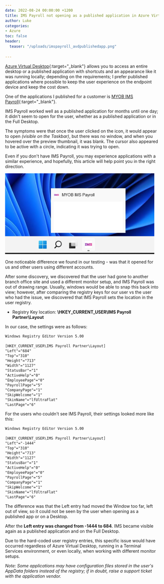 ```yaml
---
date: 2022-08-24 00:00:00 +1200
title: IMS Payroll not opening as a published application in Azure Virtual Desktop
author: Luke
categories:
- Azure
toc: false
header:
  teaser: "/uploads/imspayroll_avdpublishedapp.png"

---
```

[Azure Virtual Desktop](https://azure.microsoft.com/en-us/services/virtual-desktop/?WT.mc_id=AZ-MVP-5004796 " Azure Virtual Desktop"){:target="_blank"} allows you to access an entire desktop or a published application with shortcuts and an appearance like it was running locally; depending on the requirements; I prefer published applications where possible to keep the user experience on the endpoint device and keep the cost down.

One of the applications I published for a customer is [MYOB IMS Payroll](https://www.myob.com/nz/enterprise/ims-payroll " MYOB IMS Payroll "){:target="_blank"}.

IMS Payroll worked well as a published application for months until one day; it didn't seem to open for the user, whether as a published application or in the Full Desktop.

The symptoms were that once the user clicked on the icon, it would appear to open _(visible on the Taskbar)_, but there was no window, and when you hovered over the preview thumbnail, it was blank. The cursor also appeared to be active with a circle, indicating it was trying to open.

Even if you don't have IMS Payroll, you may experience applications with a similar experience, and hopefully, this article will help point you in the right direction.

![Azure Virtual Desktop - Published Application](/uploads/imspayroll_avdpublishedapp.png)

One noticeable difference we found in our testing - was that it opened for us and other users using different accounts.

After some discovery, we discovered that the user had gone to another branch office site and used a different monitor setup, and IMS Payroll was out of drawing range. Usually, windows would be able to snap this back into view; however, after comparing the registry keys for our user vs the user who had the issue, we discovered that IMS Payroll sets the location in the user registry.

* Registry Key location: **\\HKEY_CURRENT_USER\\IMS Payroll Partner\\Layout**

In our case, the settings were as follows:

    Windows Registry Editor Version 5.00
    
    [HKEY_CURRENT_USER\IMS Payroll Partner\Layout]
    "Left"="684"
    "Top"="310"
    "Height"="713"
    "Width"="1127"
    "StatusBar"="1"
    "ActiveHelp"="0"
    "EmployeePage"="0"
    "PayrollPage"="5"
    "CompanyPage"="1"
    "SkipWelcome"="1"
    "SkinName"="lfUltraFlat"
    "LastPage"="6"

For the users who couldn't see IMS Payroll, their settings looked more like this:

    Windows Registry Editor Version 5.00
    
    [HKEY_CURRENT_USER\IMS Payroll Partner\Layout]
    "Left"="-1444"
    "Top"="310"
    "Height"="713"
    "Width"="1127"
    "StatusBar"="1"
    "ActiveHelp"="0"
    "EmployeePage"="0"
    "PayrollPage"="5"
    "CompanyPage"="1"
    "SkipWelcome"="1"
    "SkinName"="lfUltraFlat"
    "LastPage"="6"

The difference was that the Left entry had moved the Window too far, left out of view, so it could not be seen by the user when opening as a published app or on a Desktop.

After the **Left entry was changed from -1444 to 684**. IMS became visible again as a published application and on the Full Desktop.

Due to the hard-coded user registry entries, this specific issue would have occurred regardless of Azure Virtual Desktop, running in a Terminal Services environment, or even locally, when working with different monitor setups.

_Note: Some applications may have configuration files stored in the user's AppData folders instead of the registry; if in doubt, raise a support ticket with the application vendor._
